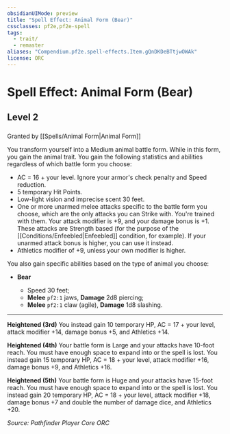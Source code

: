 ```yaml
---
obsidianUIMode: preview
title: "Spell Effect: Animal Form (Bear)"
cssclasses: pf2e,pf2e-spell
tags:
  - trait/
  - remaster
aliases: "Compendium.pf2e.spell-effects.Item.gQnDKDeBTtjwOWAk"
license: ORC
---
```

# Spell Effect: Animal Form (Bear)
## Level 2
### 






Granted by [[Spells/Animal Form|Animal Form]]

You transform yourself into a Medium animal battle form. While in this form, you gain the animal trait. You gain the following statistics and abilities regardless of which battle form you choose:

*   AC = 16 + your level. Ignore your armor's check penalty and Speed reduction.
*   5 temporary Hit Points.
*   Low-light vision and imprecise scent 30 feet.
*   One or more unarmed melee attacks specific to the battle form you choose, which are the only attacks you can Strike with. You're trained with them. Your attack modifier is +9, and your damage bonus is +1. These attacks are Strength based (for the purpose of the [[Conditions/Enfeebled|Enfeebled]] condition, for example). If your unarmed attack bonus is higher, you can use it instead.
*   Athletics modifier of +9, unless your own modifier is higher.

You also gain specific abilities based on the type of animal you choose:

*   **Bear**
    
    *   Speed 30 feet;
    *   **Melee** `pf2:1` jaws, **Damage** 2d8 piercing;
    *   **Melee** `pf2:1` claw (agile), **Damage** 1d8 slashing.

* * *

**Heightened (3rd)** You instead gain 10 temporary HP, AC = 17 + your level, attack modifier +14, damage bonus +5, and Athletics +14.

**Heightened (4th)** Your battle form is Large and your attacks have 10-foot reach. You must have enough space to expand into or the spell is lost. You instead gain 15 temporary HP, AC = 18 + your level, attack modifier +16, damage bonus +9, and Athletics +16.

**Heightened (5th)** Your battle form is Huge and your attacks have 15-foot reach. You must have enough space to expand into or the spell is lost. You instead gain 20 temporary HP, AC = 18 + your level, attack modifier +18, damage bonus +7 and double the number of damage dice, and Athletics +20.

*Source: Pathfinder Player Core*
*ORC*